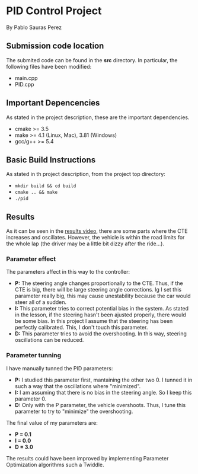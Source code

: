 # PID Control Project 
By Pablo Sauras Perez

## Submission code location
The submited code can be found in the **src** directory. In particular, the following files have been modified:
- main.cpp
- PID.cpp

## Important Depencencies
As stated in the project description, these are the important dependencies.
- cmake >= 3.5
- make >= 4.1 (Linux, Mac), 3.81 (Windows)
- gcc/g++ >= 5.4

## Basic Build Instructions
As stated in th project description, from the project top directory:
- ```mkdir build && cd build```
- ```cmake .. && make```
-   ```./pid```

## Results
As it can be seen in the [results video](https://github.com/pablosaurasperez/CarND-PID-Control-Project/blob/master/PID_result.mov), there are some parts where the CTE increases and oscillates. However, the vehicle is within the road limits for the whole lap (the driver may be a little bit dizzy after the ride...).

### Parameter effect
The parameters affect in this way to the controller:
- **P:** The steering angle changes proportionally to the CTE. Thus, if the CTE is big, there will be large steering angle corrections. Ig I set this parameter really big, this may cause unestability because the car would steer all of a sudden.
- **I:** This parameter tries to correct potential bias in the system. As stated in the lesson, if the steering hasn't been ajusted properly, there would be some bias. In this project I assume that the steering has been perfectly calibrated. This, I don't touch this parameter.
- **D:** This parameter tries to avoid the overshooting. In this way, steering oscillations can be reduced.

### Parameter tunning
I have manually tunned the PID parameters:
- **P:** I studied this parameter first, mantaining the other two 0. I tunned it in such a way that the oscillations where "minimized".
- **I:** I am assuming that there is no bias in the steering angle. So I keep this parameter 0.
- **D:** Only with the P parameter, the vehicle overshoots. Thus, I tune this parameter to try to "minimize" the overshooting.

The final value of my parameters are: 

- **P = 0.1** 
- **I = 0.0**
- **D = 3.0**

The results could have been improved by implementing Parameter Optimization algorithms such a Twiddle.
